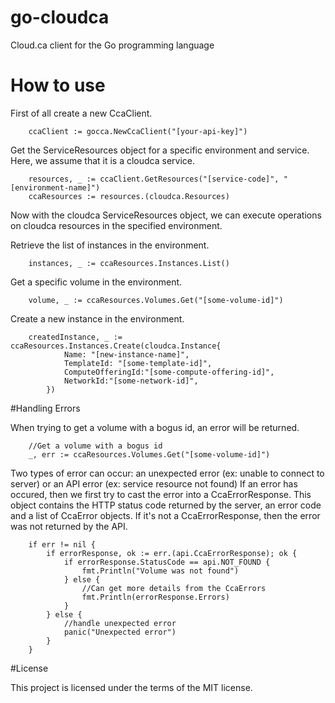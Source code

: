 # go-cloudca

Cloud.ca client for the Go programming language

# How to use

First of all create a new CcaClient.
```
	ccaClient := gocca.NewCcaClient("[your-api-key]")
```

Get the ServiceResources object for a specific environment and service. Here, we assume that it is a cloudca service.
```
	resources, _ := ccaClient.GetResources("[service-code]", "[environment-name]")
	ccaResources := resources.(cloudca.Resources)
```

Now with the cloudca ServiceResources object, we can execute operations on cloudca resources in the specified environment.

Retrieve the list of instances in the environment.
```
	instances, _ := ccaResources.Instances.List()
```

Get a specific volume in the environment.
```
	volume, _ := ccaResources.Volumes.Get("[some-volume-id]")
```

Create a new instance in the environment.
```
	createdInstance, _ := ccaResources.Instances.Create(cloudca.Instance{
			Name: "[new-instance-name]",
			TemplateId: "[some-template-id]",
			ComputeOfferingId:"[some-compute-offering-id]",
			NetworkId:"[some-network-id]",
		})
```

#Handling Errors

When trying to get a volume with a bogus id, an error will be returned.
```
	//Get a volume with a bogus id
	_, err := ccaResources.Volumes.Get("[some-volume-id]")
```

Two types of error can occur: an unexpected error (ex: unable to connect to server) or an API error (ex: service resource not found)
If an error has occured, then we first try to cast the error into a CcaErrorResponse. This object contains the HTTP status code returned by the server, an error code and a list of CcaError objects. If it's not a CcaErrorResponse, then the error was not returned by the API.
```
	if err != nil {
		if errorResponse, ok := err.(api.CcaErrorResponse); ok {
			if errorResponse.StatusCode == api.NOT_FOUND {
				fmt.Println("Volume was not found")
			} else {
				//Can get more details from the CcaErrors
				fmt.Println(errorResponse.Errors)
			}
		} else {
			//handle unexpected error
			panic("Unexpected error")
		}
	}
```


#License

This project is licensed under the terms of the MIT license.
